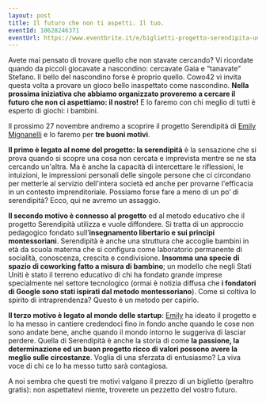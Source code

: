 ```yaml
---
layout: post  
title: Il futuro che non ti aspetti. Il tuo.
eventId: 10628246371
eventUrl: https://www.eventbrite.it/e/biglietti-progetto-serendipita-un-nuovo-modello-di-scuola-10628246371
---
```

Avete mai pensato di trovare quello che non stavate cercando? Vi ricordate quando da piccoli giocavate a nascondino: cercavate Gaia e “tanavate” Stefano. Il bello del nascondino forse è proprio quello. Cowo42 vi invita questa volta a provare un gioco bello inaspettato come nascondino. **Nella prossima iniziativa che abbiamo organizzato proveremo a cercare il futuro che non ci aspettiamo: il nostro!** E lo faremo con chi meglio di tutti è esperto di giochi: i bambini. 

Il prossimo 27 novembre andremo a scoprire il progetto Serendipità di [Emily Mignanelli](https://www.facebook.com/emily.mignanelli?hc_location=stream) e lo faremo per **tre buoni motivi**. 

**Il primo è legato al nome del progetto: la serendipità** è la sensazione che si prova quando si scopre una cosa non cercata e imprevista mentre se ne sta cercando un'altra. Ma è anche la capacità di intercettare le riflessioni, le intuizioni, le impressioni personali delle singole persone che ci circondano per metterle al servizio dell'intera società ed anche per provarne l'efficacia in un contesto imprenditoriale. Possiamo forse 
fare a meno di un po’ di serendipità? Ecco, qui ne avremo un assaggio.

**Il secondo motivo è connesso al progetto** ed al metodo educativo che il progetto Serendipità utilizza e vuole diffondere. Si tratta di un approccio pedagogico fondato sull’**insegnamento libertario e sui principi montessoriani**.  Serendipità è anche una struttura che accoglie bambini in età da scuola materna che si configura come laboratorio permanente di socialità, conoscenza, crescita e condivisione. **Insomma una specie di spazio di coworking fatto a misura di bambino**; un modello che negli Stati Uniti è stato il terreno educativo di chi ha fondato grande imprese specialmente nel settore tecnologico (ormai è notizia diffusa che **i fondatori di Google sono stati ispirati dal metodo montessoriano**). Come si coltiva lo spirito di intraprendenza? Questo è un metodo per capirlo.

**Il terzo motivo è legato al mondo delle startup**: [Emily](https://www.facebook.com/emily.mignanelli?hc_location=stream) ha ideato il progetto e lo ha messo in cantiere credendoci fino in fondo anche quando le cose non sono andate bene, anche quando il mondo intorno le suggeriva di lasciar perdere. Quella di Serendipità è anche la storia di come **la passione, la determinazione ed un buon progetto ricco di valori possono avere la meglio sulle circostanze**. Voglia di una sferzata di entusiasmo? La viva voce di chi ce lo ha messo tutto sarà contagiosa.

A noi sembra che questi tre motivi valgano il prezzo di un biglietto (peraltro gratis): non aspettatevi niente, troverete un pezzetto del vostro futuro.
